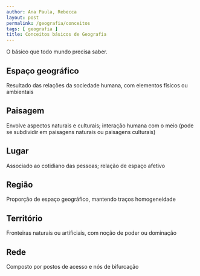 ```yaml
---
author: Ana Paula, Rebecca
layout: post
permalink: /geografia/conceitos
tags: [ geografia ]
title: Conceitos básicos de Geografia
---
```


O básico que todo mundo precisa saber.

## Espaço geográfico
Resultado das relações da sociedade humana, com elementos físicos ou ambientais

## Paisagem
Envolve aspectos naturais e culturais; interação humana com o meio (pode se subdividir em paisagens naturais ou paisagens culturais) 

## Lugar
Associado ao cotidiano das pessoas; relação de espaço afetivo

## Região
Proporção de espaço geográfico, mantendo traços homogeneidade 

## Território
Fronteiras naturais ou artificiais, com noção de poder ou dominação 

## Rede
Composto por postos de acesso e nós de bifurcação
